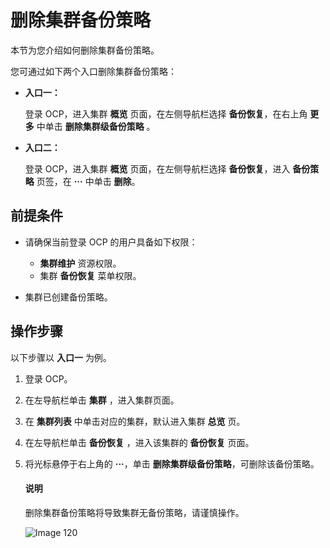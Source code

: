 # 删除集群备份策略

本节为您介绍如何删除集群备份策略。

您可通过如下两个入口删除集群备份策略：

* **入口一：**

    登录 OCP，进入集群 **概览** 页面，在左侧导航栏选择 **备份恢复**，在右上角 **更多** 中单击 **删除集群级备份策略** 。

* **入口二：**

    登录 OCP，进入集群 **概览** 页面，在左侧导航栏选择 **备份恢复**，进入 **备份策略** 页签，在 **···** 中单击 **删除**。

## 前提条件

* 请确保当前登录 OCP 的用户具备如下权限：

  * **集群维护** 资源权限。
  * 集群 **备份恢复** 菜单权限。

* 集群已创建备份策略。

## 操作步骤

以下步骤以 **入口一** 为例。

1. 登录 OCP。

2. 在左导航栏单击 **集群** ，进入集群页面。

3. 在 **集群列表** 中单击对应的集群，默认进入集群 **总览** 页。

4. 在左导航栏单击 **备份恢复** ，进入该集群的 **备份恢复** 页面。

5. 将光标悬停于右上角的 **···**，单击 **删除集群级备份策略**，可删除该备份策略。

    <main id="notice" type='explain'>
    <h4>说明</h4>
    <p>删除集群备份策略将导致集群无备份策略，请谨慎操作。</p>
    </main>

   ![Image 120](https://obbusiness-private.oss-cn-shanghai.aliyuncs.com/doc/img/ocp/410/%E5%88%A0%E9%99%A4%E9%9B%86%E7%BE%A4%E5%A4%87%E4%BB%BD%E7%AD%96%E7%95%A5.png)

